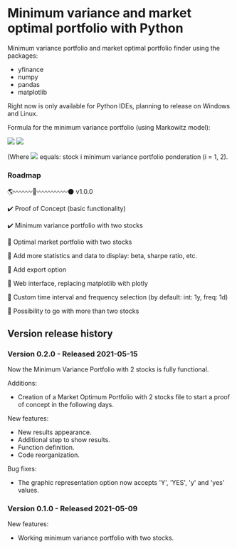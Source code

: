 # Minimum variance and market optimal portfolio with Python

Minimum variance portfolio and market optimal portfolio finder using the packages:
- yfinance
- numpy
- pandas
- matplotlib

Right now is only available for Python IDEs, planning to release on Windows and Linux.

Formula for the minimum variance portfolio (using Markowitz model):

<img src="https://render.githubusercontent.com/render/math?math=W^*_{stock 1}=\frac{\sigma^2_{stock 2}-cov(stock 1,stock 2)}{\sigma^2_{stock 1} %2B \sigma^2_{stock 2} - 2 \times cov(stock 1, stock 2)}">

<img src="https://render.githubusercontent.com/render/math?math=W^*_{stock 2}=1-W^*_{stock 1}">

(Where <img src="https://render.githubusercontent.com/render/math?math=W^*_{i}"> equals: stock i minimum variance portfolio ponderation (i = 1, 2).

### Roadmap

:earth_americas::wavy_dash::wavy_dash::wavy_dash::rocket::wavy_dash::wavy_dash::wavy_dash::wavy_dash::wavy_dash::new_moon: v1.0.0

:heavy_check_mark: Proof of Concept (basic functionality)

:heavy_check_mark: Minimum variance portfolio with two stocks

:construction: Optimal market portfolio with two stocks

:construction: Add more statistics and data to display: beta, sharpe ratio, etc.

:construction: Add export option

:construction: Web interface, replacing matplotlib with plotly

:construction: Custom time interval and frequency selection (by default: int: 1y, freq: 1d)

:construction: Possibility to go with more than two stocks

## Version release history

### Version 0.2.0 - Released 2021-05-15

Now the Minimum Variance Portfolio with 2 stocks is fully functional.

Additions:
* Creation of a Market Optimum Portfolio with 2 stocks file to start a proof of concept in the following days.

New features:
* New results appearance.
* Additional step to show results.
* Function definition.
* Code reorganization.

Bug fixes:
* The graphic representation option now accepts 'Y', 'YES', 'y' and 'yes' values.

### Version 0.1.0 - Released 2021-05-09

New features:
* Working minimum variance portfolio with two stocks.
